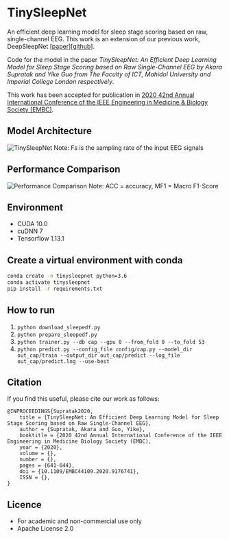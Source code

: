 # TinySleepNet

An efficient deep learning model for sleep stage scoring based on raw, single-channel EEG. This work is an extension of our previous work, DeepSleepNet [[paper](http://ieeexplore.ieee.org/document/7961240/)][[github](https://github.com/akaraspt/deepsleepnet)].

Code for the model in the paper *TinySleepNet: An Efficient Deep Learning Model for Sleep Stage Scoring based on Raw Single-Channel EEG by Akara Supratak and Yike Guo from The Faculty of ICT, Mahidol University and Imperial College London respectively*.

This work has been accepted for publication in [2020 42nd Annual International Conference of the IEEE Engineering in Medicine & Biology Society (EMBC)](https://ieeexplore.ieee.org/document/9176741).

## Model Architecture
![TinySleepNet](./img/tinysleepnet.png)
Note: Fs is the sampling rate of the input EEG signals

## Performance Comparison
![Performance Comparison](./img/compare_performance.png)
Note: ACC = accuracy, MF1 = Macro F1-Score


## Environment

* CUDA 10.0
* cuDNN 7
* Tensorflow 1.13.1

## Create a virtual environment with conda

```bash
conda create -n tinysleepnet python=3.6
conda activate tinysleepnet
pip install -r requirements.txt
```

## How to run

1. `python download_sleepedf.py`
1. `python prepare_sleepedf.py`
1. `python trainer.py --db cap --gpu 0 --from_fold 0 --to_fold 53`
1. `python predict.py --config_file config/cap.py --model_dir out_cap/train --output_dir out_cap/predict --log_file out_cap/predict.log --use-best`

## Citation
If you find this useful, please cite our work as follows:

    @INPROCEEDINGS{Supratak2020,
        title = {TinySleepNet: An Efficient Deep Learning Model for Sleep Stage Scoring based on Raw Single-Channel EEG},
        author = {Supratak, Akara and Guo, Yike},
        booktitle = {2020 42nd Annual International Conference of the IEEE Engineering in Medicine Biology Society (EMBC),
        year = {2020},
        volume = {}, 
        number = {}, 
        pages = {641-644}, 
        doi = {10.1109/EMBC44109.2020.9176741}, 
        ISSN = {}, 
    }

## Licence
- For academic and non-commercial use only
- Apache License 2.0
